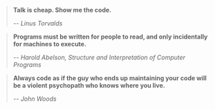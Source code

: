 > __Talk is cheap. Show me the code.__
> 
> -- _Linus Torvalds_
			
> __Programs must be written for people to read, and only incidentally for machines to execute.__
>
> -- _Harold Abelson, Structure and Interpretation of Computer Programs_
			
> __Always code as if the guy who ends up maintaining your code will be a violent psychopath who knows where you live.__
>
> -- _John Woods_
			
